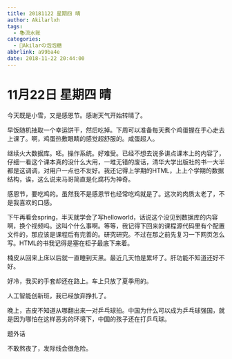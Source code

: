```yaml
---
title: 20181122 星期四 晴
author: Akilarlxh
tags:
  - 📚流水账
categories:
  - 🍬Akilarの泡泡糖
abbrlink: a99ba4e
date: 2018-11-22 20:44:00
---
```

# 11月22日 星期四 晴

今天既是小雪，又是感恩节。感谢天气开始转晴了。

早饭随机抽取一个幸运饼干，然后吃掉。下周可以准备每天煮个鸡蛋握在手心走去上课了。啊，鸡蛋热敷眼睛的感觉超舒服的。咸蛋超人。

继续火大数据库。呸。操作系统。好难受。已经不想去说多讲点课本上的内容了，仔细一看这个课本真的没什么大用，一堆无错的废话，清华大学出版社的书一大半都是这调调，对用户一点也不友好。我还记得上学期的HTML，上上个学期的数据结构，诶，这么说来马哥简直是化腐朽为神奇。

感恩节，要吃鸡的。虽然我不是感恩节也经常吃鸡就是了。这次的肉质太老了，不是我喜欢的口感。

下午再看会spring，半天就学会了写helloworld，话说这个没见到数据库的内容啊，换个视频吗。这叫个什么事啊。等等，我记得下回来的课程源代码里有个配置文件的，那应该是课程后有完善的。研究研究。不过在那之前先复习一下网页怎么写。HTML的书我记得是塞在柜子最底下来着。

楠皮从回来上床以后就一直睡到天黑。最近几天怕是累坏了。肝功能不知道还好不好。

好冷，我买的手套却还在路上。车上只放了夏季用的。

人工智能创新班，我已经放弃挣扎了。

晚上，吉皮不知道从哪翻出来一对乒乓球拍。中国为什么可以成为乒乓球强国，就是因为哪怕在这样恶劣的环境下，中国的孩子还在打乒乓球。

题外话

不敢熬夜了，发际线会很危险。


